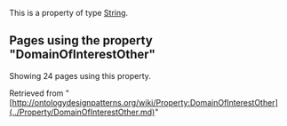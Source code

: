 This is a property of type [String](../Type/String.md "Type:String").




  


## Pages using the property "DomainOfInterestOther"


Showing 24 pages using this property.



Retrieved from "[http://ontologydesignpatterns.org/wiki/Property:DomainOfInterestOther](../Property/DomainOfInterestOther.md)"